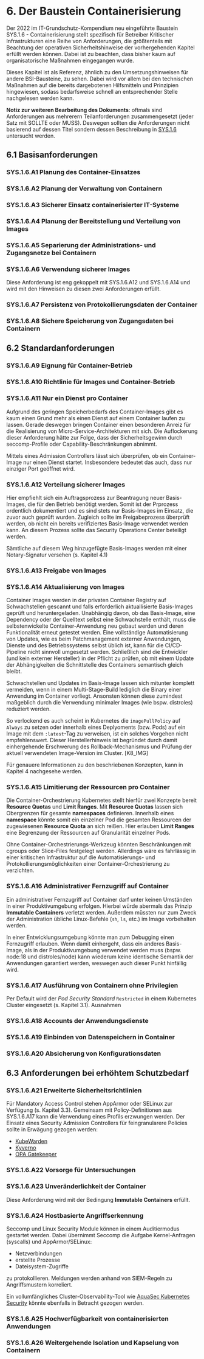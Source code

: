 # 6. Der Baustein Containerisierung

Der 2022 im IT-Grundschutz-Kompendium neu eingeführte Baustein SYS.1.6 - Containerisierung stellt spezifisch für Betreiber Kritischer Infrastrukturen eine Reihe von Anforderungen, die größtenteils mit Beachtung der operativen Sicherheitshinweise der vorhergehenden Kapitel erfüllt werden können. Dabei ist zu beachten, dass bisher kaum auf organisatorische Maßnahmen eingegangen wurde. 

Dieses Kapitel ist als Referenz, ähnlich zu den Umsetzungshinweisen für andere BSI-Bausteine, zu sehen. Dabei wird vor allem bei den technischen Maßnahmen auf die bereits dargebotenen Hilfsmitteln und Prinzipien hingewiesen, sodass bedarfsweise schnell an entsprechender Stelle nachgelesen werden kann.

**Notiz zur weiteren Bearbeitung des Dokuments**: oftmals sind Anforderungen aus mehrerern Teilanforderungen zusammengesetzt (jeder Satz mit SOLLTE oder MUSS). Deswegen sollten die Anforderungen nicht basierend auf dessen Titel sondern dessen Beschreibung in [SYS.1.6](https://www.bsi.bund.de/SharedDocs/Downloads/DE/BSI/Grundschutz/IT-GS-Kompendium_Einzel_PDFs_2022/07_SYS_IT_Systeme/SYS_1_6_Containerisierung_Edition_2022.pdf?__blob=publicationFile&v=3) untersucht werden.


## 6.1 Basisanforderungen

### SYS.1.6.A1 Planung des Container-Einsatzes

### SYS.1.6.A2 Planung der Verwaltung von Containern

### SYS.1.6.A3 Sicherer Einsatz containerisierter IT-Systeme

### SYS.1.6.A4 Planung der Bereitstellung und Verteilung von Images

### SYS.1.6.A5 Separierung der Administrations- und Zugangsnetze bei Containern

### SYS.1.6.A6 Verwendung sicherer Images

Diese Anforderung ist eng gekoppelt mit SYS.1.6.A12 und SYS.1.6.A14 und wird mit den Hinweisen zu diesen zwei Anforderungen erfüllt.

### SYS.1.6.A7 Persistenz von Protokollierungsdaten der Container

### SYS.1.6.A8 Sichere Speicherung von Zugangsdaten bei Containern

## 6.2 Standardanforderungen

### SYS.1.6.A9 Eignung für Container-Betrieb

### SYS.1.6.A10 Richtlinie für Images und Container-Betrieb 

### SYS.1.6.A11 Nur ein Dienst pro Container

Aufgrund des geringen Speicherbedarfs des Container-Images gibt es kaum einen Grund mehr als einen Dienst auf einem Container laufen zu lassen. Gerade deswegen bringen Container einen besonderen Anreiz für die Realisierung von Micro-Service-Architekturen mit sich.
Die Auflockerung dieser Anforderung hätte zur Folge, dass der Sicherheitsgewinn durch seccomp-Profile oder Capability-Beschränkungen abnimmt.

Mittels eines Admission Controllers lässt sich überprüfen, ob ein Container-Image nur einen Dienst startet. Insbesondere bedeutet das auch, dass nur einziger Port geöffnet wird.

### SYS.1.6.A12 Verteilung sicherer Images

Hier empfiehlt sich ein Auftragsprozess zur Beantragung neuer Basis-Images, die für den Betrieb benötigt werden. Somit ist der Prprozess ordentlich dokumentiert und es sind stets nur Basis-Images im Einsatz, die zuvor auch geprüft wurden. Zugleich sollte im Freigabeprozess überprüft werden, ob nicht ein bereits verifiziertes Basis-Image verwendet werden kann. An diesem Prozess sollte das Security Operations Center beteiligt werden.

Sämtliche auf diesem Weg hinzugefügte Basis-Images werden mit einer Notary-Signatur versehen (s. Kapitel 4.1)

### SYS.1.6.A13 Freigabe von Images

### SYS.1.6.A14 Aktualisierung von Images

Container Images werden in der privaten Container Registry auf Schwachstellen gescannt und falls erforderlich aktuallisierte Basis-Images geprüft und heruntergeladen. Unabhängig davon, ob das Basis-Image, eine Dependency oder der Quelltext selbst eine Schwachstelle enthält, muss die selbstenwickelte Container-Anwendung neu gebaut werden und deren Funktionalität erneut getestet werden. Eine vollständige Automatisierung von Updates, wie es beim Patchmanagement externer Anwendungen, Dienste und des Betriebssystems selbst üblich ist, kann für die CI/CD-Pipeline nicht sinnvoll umgesetzt werden. Schließlich sind die Entwickler (und kein externer Hersteller) in der Pflicht zu prüfen, ob mit einem Update der Abhängigkeiten die Schnittstelle des Containers semantisch gleich bleibt.

Schwachstellen und Updates im Basis-Image lassen sich mitunter komplett vermeiden, wenn in einem Multi-Stage-Build lediglich die Binary einer Anwendung im Container vorliegt. Ansonsten können diese zumindest maßgeblich durch die Verwendung minimaler Images (wie bspw. distroles) reduziert werden.

So verlockend es auch scheint in Kubernetes die ``imagePullPolicy`` auf ``Always`` zu setzen oder innerhalb eines Deplyoments (bzw. Pods) auf ein Image mit dem ``:latest``-Tag zu verweisen, ist ein solches Vorgehen nicht empfehlenswert. Dieser Herstellerhinweis ist begründet durch damit einhergehende Erschwerung des Rollback-Mechanismus und Prüfung der aktuell verwendeten Image-Version im Cluster. [K8_IMG]

Für genauere Informationen zu den beschriebenen Konzepten, kann in Kapitel 4 nachgesehe werden.

### SYS.1.6.A15 Limitierung der Ressourcen pro Container

Die Container-Orchestrierung Kubernetes stellt hierfür zwei Konzepte bereit **Resource Quotas** und **Limit Ranges**. Mit **Resource Quotas** lassen sich Obergrenzen für gesamte **namespaces** definieren. Innerhalb eines **namespace** könnte somit ein einzelner Pod die gesamten Ressourcen der zugewiesenen **Resource Quota** an sich reißen. Hier erlauben **Limit Ranges** eine Begrenzung der Ressourcen auf Granularität einzelner Pods. 

Ohne Container-Orchestrierungs-Werkzeug könnten Beschränkungen mit cgroups oder Slice-Files festgelegt werden. Allerdings wäre es fahrlässig in einer kritischen Infrastruktur auf die Automatisierungs- und Protokollierungsmöglichkeiten einer Container-Orchestrierung zu verzichten.

### SYS.1.6.A16 Administrativer Fernzugriff auf Container

Ein administrativer Fernzugriff auf Container darf unter keinen Umständen in einer Produktivumgebung erfolgen. Hierbei würde abermals das Prinzip **Immutable Containers** verletzt werden. Außerdem müssten nur zum Zweck der Administration übliche Linux-Befehle (``sh``, ``ls``, etc.) im Image vorbehalten werden.

In einer Entwicklungsumgebung könnte man zum Debugging einen Fernzugriff erlauben. Wenn damit einhergeht, dass ein anderes Basis-Image, als in der Produktivumgebung verwendet werden muss (bspw. node:18 und distroles/node) kann wiederum keine identische Semantik der Anwendungen garantiert werden, weswegen auch dieser Punkt hinfällig wird.

### SYS.1.6.A17 Ausführung von Containern ohne Privilegien

Per Default wird der *Pod Security Standard* ``Restricted`` in einem Kubernetes Cluster eingesetzt (s. Kapitel 3.1). Ausnahmen 

### SYS.1.6.A18 Accounts der Anwendungsdienste


### SYS.1.6.A19 Einbinden von Datenspeichern in Container


### SYS.1.6.A20 Absicherung von Konfigurationsdaten

## 6.3 Anforderungen bei erhöhtem Schutzbedarf

### SYS.1.6.A21 Erweiterte Sicherheitsrichtlinien

Für Mandatory Access Control stehen AppArmor oder SELinux zur Verfügung (s. Kapitel 3.3). Gemeinsam mit Policy-Definitionen aus SYS.1.6.A17 kann die Verwendung eines Profils erzwungen werden. Der Einsatz eines Security Admission Controllers für feingranularere Policies sollte in Erwägung gezogen werden:

- [KubeWarden](https://docs.kubewarden.io/)
- [Kyverno](https://kyverno.io/policies/pod-security/)
- [OPA Gatekeeper](https://open-policy-agent.github.io/gatekeeper/website/docs/howto/)

### SYS.1.6.A22 Vorsorge für Untersuchungen

### SYS.1.6.A23 Unveränderlichkeit der Container

Diese Anforderung wird mit der Bedingung **Immutable Containers** erfüllt.

### SYS.1.6.A24 Hostbasierte Angriffserkennung

Seccomp und Linux Security Module können in einem Auditiermodus gestartet werden. Dabei übernimmt Seccomp die Aufgabe Kernel-Anfragen (syscalls) und AppArmor/SELinux:

- Netzverbindungen
- erstellte Prozesse
- Dateisystem-Zugriffe

zu protokollieren. Meldungen werden anhand von SIEM-Regeln zu Angriffsmustern korreliert.

Ein vollumfängliches Cluster-Observability-Tool wie [AquaSec Kubernetes Security](https://www.aquasec.com/products/kubernetes-security/) könnte ebenfalls in Betracht gezogen werden.

### SYS.1.6.A25 Hochverfügbarkeit von containerisierten Anwendungen


### SYS.1.6.A26 Weitergehende Isolation und Kapselung von Containern 
